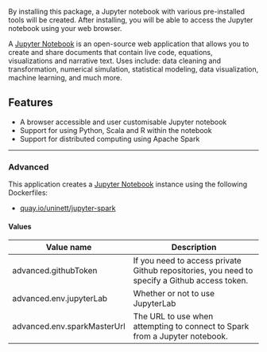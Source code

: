By installing this package, a Jupyter notebook with various pre-installed
tools will be created. After installing, you will be able to access the
Jupyter notebook using your web browser.

A [Jupyter Notebook](http://jupyter.org/) is an open-source web application that allows you to create and share documents that contain live code, equations, visualizations and narrative text. Uses include: data cleaning and transformation, numerical simulation, statistical modeling, data visualization, machine learning, and much more.

## Features
- A browser accessible and user customisable Jupyter notebook
- Support for using Python, Scala and R within the notebook
- Support for distributed computing using Apache Spark

------

### Advanced
This application creates a [Jupyter Notebook](https://github.com/Uninett/helm-charts/tree/master/jupyter) instance using the following Dockerfiles:
  - [quay.io/uninett/jupyter-spark](https://github.com/Uninett/helm-charts-dockerfiles/tree/144efc8/jupyter-spark/Dockerfile)

#### Values
| Value name    | Description |
| ------------- | ----------------------------------------------------------------------------------------------------------- |
| advanced.githubToken        | If you need to access private Github repositories, you need to specify a Github access token. |
| advanced.env.jupyterLab     | Whether or not to use JupyterLab                                                              |
| advanced.env.sparkMasterUrl | The URL to use when attempting to connect to Spark from a Jupyter notebook.                   |
